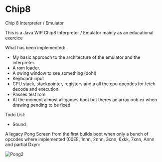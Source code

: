 # Chip8
Chip 8 Interpreter / Emulator

This is a Java WIP Chip8 Interpreter / Emulator mainly as an educational exercice

What has been implemented:
* My basic approach to the architecture of the emulator and the interpreter.
* A rom loader.
* A swing window to see something (doh!)
* Keyboard input
* CPU stack, stackpointer, registers and a all the cpu opcodes for fetch decode and execution.
* Passes test rom
* At the moment almost all games boot but theres an array oob ex when drawing pending to be fixed


Todo List:
* Sound


A legacy Pong Screen from the first builds boot when only a bunch of opcodes where implemented (00EE, 1nnn, 2nnn, 3xnn, 6xkk, 7xnn, Annn and partial Dxyn:


![Pong2](https://user-images.githubusercontent.com/28767885/46166952-c58b7700-c294-11e8-99c5-374c34168b1e.png)

